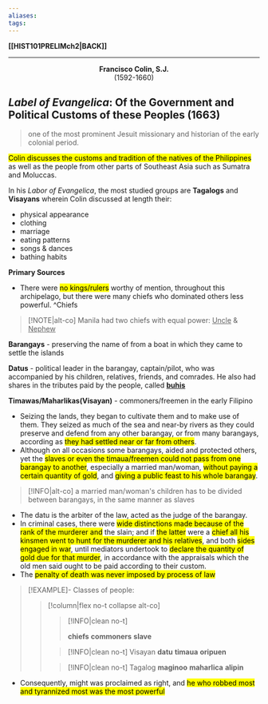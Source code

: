 ```yaml
---
aliases:
tags:
---
```

**[[HIST101PRELIMch2|BACK]]**

---
**<center>Francisco Colin, S.J.</center>** <center>(1592-1660)</center>
## *Label of Evangelica*: Of the Government and Political Customs of these Peoples (1663)
> one of the most prominent Jesuit missionary and historian of the early colonial period.

<mark class="hltr-blue">Colin discusses the customs and tradition of the natives of the Philippines</mark> as well as the people from other parts of Southeast Asia such as Sumatra and Moluccas.

In his *Labor of Evangelica*, the most studied groups are **Tagalogs** and **Visayans** wherein Colin discussed at length their:
- physical appearance
- clothing
- marriage
- eating patterns
- songs & dances
- bathing habits

**Primary Sources**
- There were <mark class="hltr-blue">no kings/rulers</mark> worthy of mention, throughout this archipelago, but there were many chiefs who dominated others less powerful. ^Chiefs

>[!NOTE|alt-co] Manila had two chiefs with equal power: <u>Uncle</u> & <u>Nephew</u>

**Barangays** - preserving the name of from a boat in which they came to settle the islands

**Datus** - political leader in the barangay, captain/pilot, who was accompanied by his children, relatives, friends, and comrades. He also had shares in the tributes paid by the people, called **<u>buhis</u>**

**Timawas/Maharlikas(Visayan)** - commoners/freemen in the early Filipino

- Seizing the lands, they began to cultivate them and to make use of them. They seized as much of the sea and near-by rivers as they could preserve and defend from any other barangay, or from many barangays, according as <mark class="hltr-blue">they had settled near or far from others</mark>.
- Although on all occasions some barangays, aided and protected others, yet the <mark class="hltr-blue">slaves or even the timaua/freemen could not pass from one barangay to another</mark>, especially a married man/woman, <mark class="hltr-blue">without paying a certain quantity of gold</mark>, and <mark class="hltr-blue">giving a public feast to his whole barangay</mark>.

>[!INFO|alt-co] a married man/woman's children has to be divided between barangays, in the same manner as slaves

- The datu is the arbiter of the law, acted as the judge of the barangay.
- In criminal cases, there were <mark class="hltr-blue">wide distinctions made because of the rank of the murderer and</mark> the slain; and if <mark class="hltr-blue">the latter</mark> were a <mark class="hltr-blue">chief all his kinsmen went to hunt for the murderer and his relatives</mark>, and both <mark class="hltr-blue">sides engaged in war</mark>, until mediators undertook to <mark class="hltr-blue">declare the quantity of gold due for that murder</mark>, in accordance with the appraisals which the old men said ought to be paid according to their custom.
- The <mark class="hltr-lightred">penalty of death was never imposed by process of law</mark>

>[!EXAMPLE]- Classes of people:
>>[!column|flex no-t collapse alt-co]
>>>[!INFO|clean no-t]
>>> 
>>> **chiefs**
>>> **commoners**
>>> **slave**
>>
>>>[!INFO|clean no-t]
>>> Visayan
>>> **datu**
>>> **timaua**
>>> **oripuen**
>>
>>>[!INFO|clean no-t]
>>> Tagalog
>>> **maginoo** 
>>> **maharlica**
>>> **alipin**

- Consequently, might was proclaimed as right, and <mark class="hltr-blue">he who robbed most and tyrannized most was the most powerful</mark>